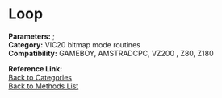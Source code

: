 # Loop

**Parameters:** ;  
**Category:** VIC20 bitmap mode routines  
**Compatibility:** GAMEBOY, AMSTRADCPC, VZ200 , Z80, Z180  

**Reference Link:**  
[Back to Categories](../categories/vic20_bitmap_mode_routines.md)  
[Back to Methods List](../../SUMMARY.md)
